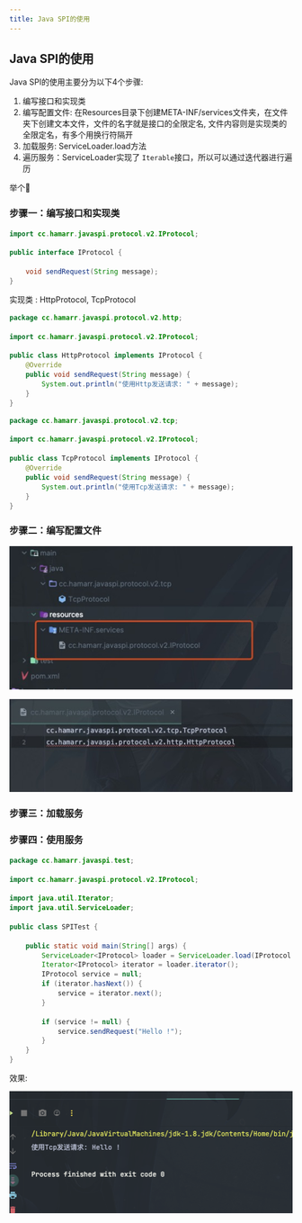 ```yaml
---
title: Java SPI的使用
---
```

## Java SPI的使用

Java SPI的使用主要分为以下4个步骤:

1. 编写接口和实现类
2. 编写配置文件: 在Resources目录下创建META-INF/services文件夹，在文件夹下创建文本文件，文件的名字就是接口的全限定名, 文件内容则是实现类的全限定名，有多个用换行符隔开
3. 加载服务: ServiceLoader.load方法
4. 遍历服务：ServiceLoader实现了 `Iterable`接口，所以可以通过迭代器进行遍历

举个🌰

### 步骤一：编写接口和实现类

```java
import cc.hamarr.javaspi.protocol.v2.IProtocol;

public interface IProtocol {

    void sendRequest(String message);
}


```

实现类 : HttpProtocol, TcpProtocol

```java
package cc.hamarr.javaspi.protocol.v2.http;

import cc.hamarr.javaspi.protocol.v2.IProtocol;

public class HttpProtocol implements IProtocol {
    @Override
    public void sendRequest(String message) {
        System.out.println("使用Http发送请求: " + message);
    }
}

```

```java
package cc.hamarr.javaspi.protocol.v2.tcp;

import cc.hamarr.javaspi.protocol.v2.IProtocol;

public class TcpProtocol implements IProtocol {
    @Override
    public void sendRequest(String message) {
        System.out.println("使用Tcp发送请求: " + message);
    }
}

```

### 步骤二：编写配置文件

![1706937614871](image/JavaSPI机制源码分析/1706937614871.png)

![1706937607128](image/JavaSPI机制源码分析/1706937607128.png)

### 步骤三：加载服务

### 步骤四：使用服务

```java
package cc.hamarr.javaspi.test;

import cc.hamarr.javaspi.protocol.v2.IProtocol;

import java.util.Iterator;
import java.util.ServiceLoader;

public class SPITest {

    public static void main(String[] args) {
        ServiceLoader<IProtocol> loader = ServiceLoader.load(IProtocol.class);
        Iterator<IProtocol> iterator = loader.iterator();
        IProtocol service = null;
        if (iterator.hasNext()) {
            service = iterator.next();
        }

        if (service != null) {
            service.sendRequest("Hello !");
        }
    }
}

```

效果:

![1706937964494](image/JavaSPI机制源码分析/1706937964494.png)
